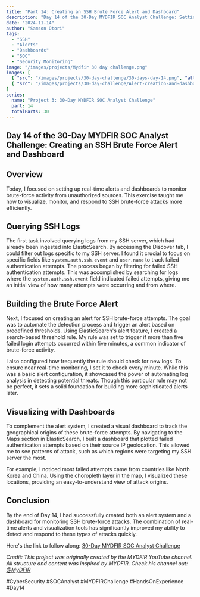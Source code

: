 ```yaml
---
title: "Part 14: Creating an SSH Brute Force Alert and Dashboard"
description: "Day 14 of the 30-Day MYDFIR SOC Analyst Challenge: Setting up real-time alerts and dashboards to monitor and visualize SSH brute-force attacks."
date: "2024-11-14"
author: "Samson Otori"
tags:
  - "SSH"
  - "Alerts"
  - "Dashboards"
  - "SOC"
  - "Security Monitoring"
image: "/images/projects/Mydfir 30 day challenge.png"
images: [
  { "src": "/images/projects/30-day-challenge/30-days-day-14.png", "alt": "30 Days MYDFIR SOC Analyst Challenge Day 14" },
  { "src": "/images/projects/30-day-challenge/Alert-creation-and-dashboard-on-Kibana-day-14.png", "alt": "Alert Creation and Dashboard Configuration in Kibana" }
]
series:
  name: "Project 3: 30-Day MYDFIR SOC Analyst Challenge"
  part: 14
  totalParts: 30
---
```


## Day 14 of the 30-Day MYDFIR SOC Analyst Challenge: Creating an SSH Brute Force Alert and Dashboard

## Overview

Today, I focused on setting up real-time alerts and dashboards to monitor brute-force activity from unauthorized sources. This exercise taught me how to visualize, monitor, and respond to SSH brute-force attacks more efficiently.

## Querying SSH Logs

The first task involved querying logs from my SSH server, which had already been ingested into ElasticSearch. By accessing the Discover tab, I could filter out logs specific to my SSH server. I found it crucial to focus on specific fields like `system.auth.ssh.event` and `user.name` to track failed authentication attempts. The process began by filtering for failed SSH authentication attempts. This was accomplished by searching for logs where the `system.auth.ssh.event` field indicated failed attempts, giving me an initial view of how many attempts were occurring and from where.

## Building the Brute Force Alert

Next, I focused on creating an alert for SSH brute-force attempts. The goal was to automate the detection process and trigger an alert based on predefined thresholds. Using ElasticSearch's alert feature, I created a search-based threshold rule. My rule was set to trigger if more than five failed login attempts occurred within five minutes, a common indicator of brute-force activity.

I also configured how frequently the rule should check for new logs. To ensure near real-time monitoring, I set it to check every minute. While this was a basic alert configuration, it showcased the power of automating log analysis in detecting potential threats. Though this particular rule may not be perfect, it sets a solid foundation for building more sophisticated alerts later.

## Visualizing with Dashboards

To complement the alert system, I created a visual dashboard to track the geographical origins of these brute-force attempts. By navigating to the Maps section in ElasticSearch, I built a dashboard that plotted failed authentication attempts based on their source IP geolocation. This allowed me to see patterns of attack, such as which regions were targeting my SSH server the most.

For example, I noticed most failed attempts came from countries like North Korea and China. Using the choropleth layer in the map, I visualized these locations, providing an easy-to-understand view of attack origins.

## Conclusion

By the end of Day 14, I had successfully created both an alert system and a dashboard for monitoring SSH brute-force attacks. The combination of real-time alerts and visualization tools has significantly improved my ability to detect and respond to these types of attacks quickly.

Here's the link to follow along: [30-Day MYDFIR SOC Analyst Challenge](https://www.youtube.com/watch?v=AdUMhT1l1eY&list=PLG6KGSNK4PuBWmX9NykU0wnWamjxdKhDJ&index=41)

*Credit: This project was originally created by the MYDFIR YouTube channel. All structure and content was inspired by MYDFIR. Check his channel out: [@MyDFIR](https://www.youtube.com/@MyDFIR)*

#CyberSecurity #SOCAnalyst #MYDFIRChallenge #HandsOnExperience #Day14 